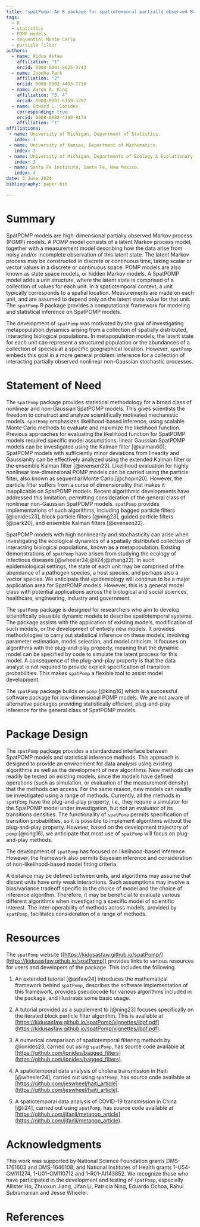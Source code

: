 ```yaml
---
title: 'spatPomp: An R package for spatiotemporal partially observed Markov process models'
tags:
  - R
  - statistics
  - POMP models
  - sequential Monte Carlo
  - particle filter
authors:
  - name: Kidus Asfaw
    affiliation: "1"
    orcid: 0000-0001-8625-3743
  - name: Joonha Park
    affiliation: "2"
    orcid: 0000-0002-4493-7730
  - name: Aaron A. King
    affiliation: "3, 4"
    orcid: 0000-0001-6159-3207
  - name: Edward L. Ionides
    corresponding: true 
    orcid: 0000-0002-4190-0174
    affiliation: "1"
affiliations:
 - name: University of Michigan, Department of Statistics.
   index: 1
 - name: University of Kansas, Department of Mathematics.
   index: 2
 - name: University of Michigan, Departments of Ecology & Evolutionary Biology and Complex Systems.
   index: 3
 - name: Santa Fe Institute, Santa Fe, New Mexico.
   index: 4
date: 3 June 2024
bibliography: paper.bib

---
```


# Summary

SpatPOMP models are high-dimensional partially observed Markov process (POMP) models.
A POMP model consists of a latent Markov process model, together with a measurement model describing how the data arise from noisy and/or incomplete observation of this latent state.
The latent Markov process may be constructed in discrete or continuous time, taking scalar or vector values in a discrete or continuous space.
POMP models are also known as state space models, or hidden Markov models.
A SpatPOMP model adds a unit structure, where the latent state is comprised of a collection of values for each unit.
In a spatiotemporal context, a unit typically corresponds to a spatial location.
Measurements are made on each unit, and are assumed to depend only on the latent state value for that unit.
The `spatPomp` R package provides a computational framework for modeling and statistical inference on SpatPOMP models.

The development of `spatPomp` was motivated by the goal of investigating metapopulation dynamics arising from a collection of spatially distributed, interacting biological populations.
In metapopulation models, the latent state for each unit can represent a structured population or the abundances of a collection of species at a specific geographical location.
However, `spatPomp` embeds this goal in a more general problem: inference for a collection of interacting partially observed nonlinear non-Gaussian stochastic processes.


# Statement of Need

The `spatPomp` package provides statistical methodology for a broad class of nonlinear and non-Gaussian SpatPOMP models.
This gives scientists the freedom to construct and analyze scientifically motivated mechanistic models.
`spatPomp` emphasizes likelihood-based inference, using scalable Monte Carlo methods to evaluate and maximize the likelihood function.
Previous approaches for evaluating the likelihood function for SpatPOMP models required specific model assumptions: linear Gaussian SpatPOMP models can be investigated using the Kalman filter [@kalman60]; SpatPOMP models with sufficiently minor deviations from linearity and Gaussianity  can be effectively analyzed using the extended Kalman filter or the ensemble Kalman filter [@evensen22].
Likelihood evaluation for highly nonlinear low-dimensional POMP models can be carried using the particle filter, also known as sequential Monte Carlo [@chopin20].
However, the particle filter suffers from a curse of dimensionality that makes it inapplicable on SpatPOMP models.
Recent algorithmic developments have addressed this limitation, permitting consideration of the general class of nonlinear non-Gaussian SpatPOMP models.
`spatPomp` provides implementations of such algorithms, including bagged particle filters [@ionides23], block particle filters [@ning23], guided particle filters [@park20], and ensemble Kalman filters [@evensen22].

SpatPOMP models with high nonlinearity and stochasticity can arise when investigating the ecological dynamics of a spatially distributed collection of interacting biological populations, known as a metapopulation.
Existing demonstrations of `spatPomp` have arisen from studying the ecology of infectious diseases [@wheeler24;@li24;@zhang22].
In such epidemiological settings, the state of each unit may be comprised of the abundance of a pathogen species, a host species, and perhaps also a vector species.
We anticipate that epidemiology will continue to be a major application area for SpatPOMP models.
However, this is a general model class with potential applications across the biological and social sciences, healthcare, engineering, industry and government. 

The `spatPomp` package is designed for researchers who aim to develop scientifically plausible dynamic models to describe spatiotemporal systems.
The package assists with the application of existing models, modification of such models, or the development of entirely new models.
It provides methodologies to carry out statistical inference on these models, involving parameter estimation, model selection, and model criticism.
It focuses on algorithms with the plug-and-play property, meaning that the dynamic model can be specified by code to simulate the latent process for this model.
A consequence of the plug-and-play property is that the data analyst is not required to provide explicit specification of transition probabilities.
This makes `spatPomp` a flexible tool to assist model development.

The `spatPomp` package builds on `pomp` [@king16] which is a successful software package for low-dimensional POMP models.
We are not aware of alternative packages providing statistically efficient, plug-and-play inference for the general class of SpatPOMP models.




# Package Design

The `spatPomp` package provides a standardized interface between SpatPOMP models and statistical inference methods.
This approach is designed to provide an environment for data analysis using existing algorithms as well as the development of new algorithms.
New methods can readily be tested on existing models, since the models have defined operations (such as simulation, or evaluation of the measurement density) that the methods can access.
For the same reason, new models can readily be investigated using a range of methods.
Currently, all the methods in `spatPomp` have the plug-and-play property, i.e., they require a simulator for the SpatPOMP model under investigation, but not an evaluator of its transitions densities.
The functionality of `spatPomp` permits specification of transition probabilities, so it is possible to implement algorithms without the plug-and-play property.
However, based on the development trajectory of `pomp` [@king16], we anticipate that most use of `spatPomp` will focus on plug-and-play methods.

The development of `spatPomp` has focused on likelihood-based inference.
However, the framework also permits Bayesian inference and consideration of non-likelihood-based model fitting criteria.

A distance may be defined between units, and algorithms may assume that distant units have only weak interactions.
Such assumptions may involve a bias/variance tradeoff specific to the choice of model and the choice of inference algorithm.
Therefore, it may be beneficial to evaluate various different algorithms when investigating a specific model of scientific interest.
The inter-operability of methods across models, provided by `spatPomp`, facilitates consideration of a range of methods.

# Resources

The `spatPomp` website ([https://kidusasfaw.github.io/spatPomp/](https://kidusasfaw.github.io/spatPomp)) provides links to various resources for users and developers of the package. This includes the following.

1. An extended tutorial [@asfaw24] introduces the mathematical framework behind `spatPomp`, describes the software implementation of this framework, provides pseudocode for various algorithms included in the package, and illustrates some basic usage.

2. A tutorial provided as a supplement to [@ning23] focuses specifically on the iterated block particle filter algorithm. This is available at [https://kidusasfaw.github.io/spatPomp/vignettes/ibpf.pdf](https://kidusasfaw.github.io/spatPomp/vignettes/ibpf.pdf).

3. A numerical comparison of spatiotemporal filtering methods by @ionides23, carried out using `spatPomp`,  has source code available at [https://github.com/ionides/bagged_filters](https://github.com/ionides/bagged_filters).

4. A spatiotemporal data analysis of cholera transmission in Haiti [@wheeler24], carried out using `spatPomp`,  has source code available at [https://github.com/jeswheel/haiti_article](https://github.com/jeswheel/haiti_article).

5. A spatiotemporal data analysis of COVID-19 transmission in China [@li24], carried out using `spatPomp`,  has source code available at [https://github.com/jifanli/metapop_article](https://github.com/jifanli/metapop_article).


# Acknowledgments

This work was supported by National Science Foundation grants DMS-1761603 and DMS-1646108, and National Institutes of Health grants 1-U54-GM111274, 1-U01-GM110712 and 1-R01-AI143852.
We recognize those who have participated in the development and testing of `spatPomp`, especially Allister Ho, Zhuoxun Jiang, Jifan Li, Patricia Ning, Eduardo Ochoa, Rahul Subramanian and Jesse Wheeler.

# References
